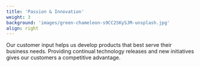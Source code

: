 ```yaml
---
title: 'Passion & Innovation'
weight: 3
background: 'images/green-chameleon-s9CC2SKySJM-unsplash.jpg'
align: right
---
```

Our customer input helps us develop products that best serve their business needs. Providing continual technology releases and new initiatives gives our customers a competitive advantage.